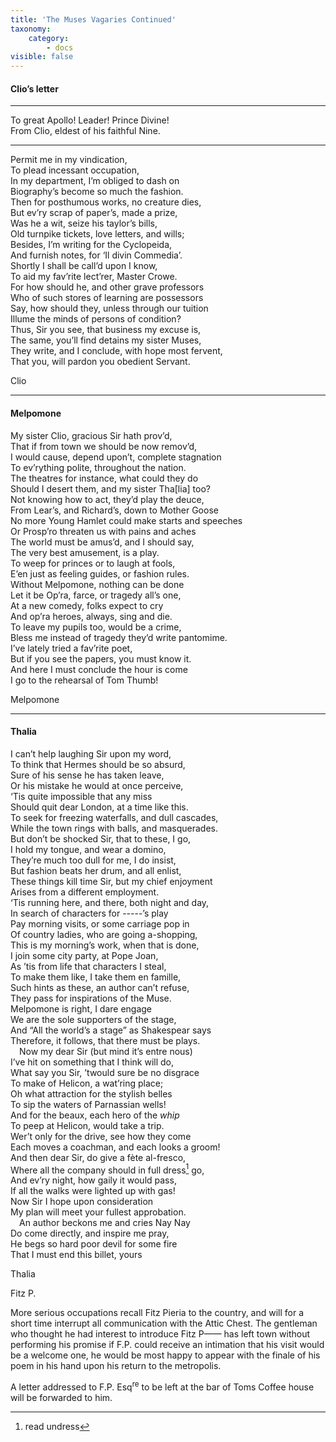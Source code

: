 ```yaml
---
title: 'The Muses Vagaries Continued'
taxonomy:
    category:
        - docs
visible: false
---
```


#### Clio’s letter  
  
-----  
  
To great Apollo! Leader! Prince Divine!  
From Clio, eldest of his faithful Nine.  
  
-----  
  
Permit me in my vindication,  
To plead incessant occupation,  
In my department, I’m obliged to dash on  
Biography’s become so much the fashion.  
Then for posthumous works, no creature dies,  
But ev’ry scrap of paper’s, made a prize,  
Was he a wit, seize his taylor’s bills,  
Old turnpike tickets, love letters, and wills;  
Besides, I’m writing for the Cyclopeida,  
And furnish notes, for ‘Il divin Commedia’.  
Shortly I shall be call’d upon I know,  
To aid my fav’rite lect’rer, Master Crowe.  
For how should he, and other grave professors  
Who of such stores of learning are possessors  
Say, how should they, unless through our tuition  
Illume the minds of persons of condition?  
Thus, Sir you see, that business my excuse is,  
The same, you’ll find detains my sister Muses,  
They write, and I conclude, with hope most fervent,  
That you, will pardon you obedient Servant.  
  
Clio  
  
------  
  
#### Melpomone  
  
My sister Clio, gracious Sir hath prov’d,  
That if from town we should be now remov’d,  
I would cause, depend upon’t, complete stagnation  
To ev’rything polite, throughout the nation.  
The theatres for instance, what could they do  
Should I desert them, and my sister Tha[lia] too?  
Not knowing how to act, they’d play the deuce,  
From Lear’s, and Richard’s, down to Mother Goose  
No more Young Hamlet could make starts and speeches  
Or Prosp’ro threaten us with pains and aches  
The world must be amus’d, and I should say,  
The very best amusement, is a play.  
To weep for princes or to laugh at fools,  
E’en just as feeling guides, or fashion rules.  
Without Melpomone, nothing can be done  
Let it be Op’ra, farce, or tragedy all’s one,  
At a new comedy, folks expect to cry  
And op’ra heroes, always, sing and die.  
To leave my pupils too, would be a crime,  
Bless me instead of tragedy they’d write pantomime.  
I’ve lately tried a fav’rite poet,  
But if you see the papers, you must know it.  
And here I must conclude the hour is come  
I go to the rehearsal of Tom Thumb!  
  
Melpomone  
  
-------  
  
#### Thalia  
  
I can’t help laughing Sir upon my word,  
To think that Hermes should be so absurd,  
Sure of his sense he has taken leave,  
Or his mistake he would at once perceive,  
‘Tis quite impossible that any miss  
Should quit dear London, at a time like this.  
To seek for freezing waterfalls, and dull cascades,  
While the town rings with balls, and masquerades.  
But don’t be shocked Sir, that to these, I go,  
I hold my tongue, and wear a domino,  
They’re much too dull for me, I do insist,  
But fashion beats her drum, and all enlist,  
These things kill time Sir, but my chief enjoyment  
Arises from a different employment.  
‘Tis running here, and there, both night and day,  
In search of characters for -----’s play  
Pay morning visits, or some carriage pop in  
Of country ladies, who are going a-shopping,  
This is my morning’s work, when that is done,  
I join some city party, at Pope Joan,  
As ’tis from life that characters I steal,  
To make them like, I take them en famille,  
Such hints as these, an author can’t refuse,  
They pass for inspirations of the Muse.  
Melpomone is right, I dare engage  
We are the sole supporters of the stage,  
And “All the world’s a stage” as Shakespear says  
Therefore, it follows, that there must be plays.  
&emsp;Now my dear Sir (but mind it’s entre nous)  
I’ve hit on something that I think will do,  
What say you Sir, ’twould sure be no disgrace  
To make of Helicon, a wat’ring place;  
Oh what attraction for the stylish belles  
To sip the waters of Parnassian wells!  
And for the beaux, each hero of the *whip*  
To peep at Helicon, would take a trip.  
Wer’t only for the drive, see how they come  
Each moves a coachman, and each looks a groom!  
And then dear Sir, do give a fète al-fresco,  
Where all the company should in full dress[^1] go,  
And ev’ry night, how gaily it would pass,  
If all the walks were lighted up with gas!  
Now Sir I hope upon consideration  
My plan will meet your fullest approbation.  
&emsp;An author beckons me and cries Nay Nay  
Do come directly, and inspire me pray,  
He begs so hard poor devil for some fire  
That I must end this billet, yours  

Thalia  
								  
Fitz P. 

[^1]: read undress
								  
More serious occupations recall Fitz Pieria to the country, and will for a short time interrupt all communication with the Attic Chest. The gentleman who thought he had interest to introduce Fitz P—— has left town without performing his promise if F.P. could receive an intimation that his visit would be a welcome one, he would be most happy to appear with the finale of his poem in his hand upon his return to the metropolis.  
  
A letter addressed to F.P. Esq<sup>re</sup> to be left at the bar of Toms Coffee house will be forwarded to him.  

